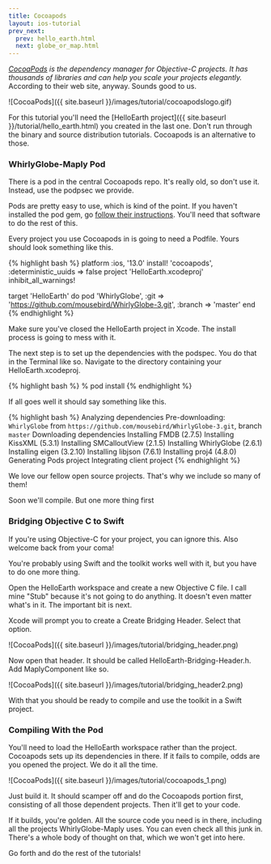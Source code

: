 ```yaml
---
title: Cocoapods
layout: ios-tutorial
prev_next:
  prev: hello_earth.html
  next: globe_or_map.html
---
```


_<a href= "http://cocoapods.org/" target="_blank">CocoaPods</a> is the dependency manager for Objective-C projects. It has thousands of libraries and can help you scale your projects elegantly._  According to their web site, anyway.  Sounds good to us.

![CocoaPods]({{ site.baseurl }}/images/tutorial/cocoapodslogo.gif)

For this tutorial you'll need the [HelloEarth project]({{ site.baseurl }}/tutorial/hello_earth.html) you created in the last one.  Don't run through the binary and source distribution tutorials.  Cocoapods is an alternative to those.

### WhirlyGlobe-Maply Pod

There is a pod in the central Cocoapods repo.  It's really old, so don't use it.  Instead, use the podpsec we provide.

Pods are pretty easy to use, which is kind of the point.  If you haven't installed the pod gem, go <a href= "http://guides.cocoapods.org/using/getting-started.html#getting-started" target="_blank">follow their instructions</a>.  You'll need that software to do the rest of this.

Every project you use Cocoapods in is going to need a Podfile.  Yours should look something like this.

{% highlight bash %}
platform :ios, '13.0'
install! 'cocoapods', :deterministic_uuids => false
project 'HelloEarth.xcodeproj'
inhibit_all_warnings!

target 'HelloEarth' do
        pod 'WhirlyGlobe', :git => 'https://github.com/mousebird/WhirlyGlobe-3.git', :branch => 'master'
end
{% endhighlight %}

Make sure you've closed the HelloEarth project in Xcode.  The install process is going to mess with it.  

The next step is to set up the dependencies with the podspec.  You do that in the Terminal like so.  Navigate to the directory containing your HelloEarth.xcodeproj.

{% highlight bash %}
% pod install
{% endhighlight %}

If all goes well it should say something like this.

{% highlight bash %}
Analyzing dependencies
Pre-downloading: `WhirlyGlobe` from `https://github.com/mousebird/WhirlyGlobe-3.git`, branch `master`
Downloading dependencies
Installing FMDB (2.7.5)
Installing KissXML (5.3.1)
Installing SMCalloutView (2.1.5)
Installing WhirlyGlobe (2.6.1)
Installing eigen (3.2.10)
Installing libjson (7.6.1)
Installing proj4 (4.8.0)
Generating Pods project
Integrating client project
{% endhighlight %}

We love our fellow open source projects.  That's why we include so many of them!

Soon we'll compile.  But one more thing first

### Bridging Objective C to Swift

If you're using Objective-C for your project, you can ignore this.  Also welcome back from your coma!

You're probably using Swift and the toolkit works well with it, but you have to do one more thing.

Open the HelloEarth workspace and create a new Objective C file.  I call mine "Stub" because it's not going to do anything.  It doesn't even matter what's in it.  The important bit is next.

Xcode will prompt you to create a Create Bridging Header.  Select that option.

![CocoaPods]({{ site.baseurl }}/images/tutorial/bridging_header.png)

Now open that header.  It should be called HelloEarth-Bridging-Header.h.  Add MaplyComponent like so.

![CocoaPods]({{ site.baseurl }}/images/tutorial/bridging_header2.png)

With that you should be ready to compile and use the toolkit in a Swift project.

### Compiling With the Pod

You'll need to load the HelloEarth workspace rather than the project.  Cocoapods sets up its dependencies in there.  If it fails to compile, odds are you opened the project.  We do it all the time.

![CocoaPods]({{ site.baseurl }}/images/tutorial/cocoapods_1.png)

Just build it.  It should scamper off and do the Cocoapods portion first, consisting of all those dependent projects.  Then it'll get to your code.

If it builds, you're golden.  All the source code you need is in there, including all the projects WhirlyGlobe-Maply uses.  You can even check all this junk in.  There's a whole body of thought on that, which we won't get into here.

Go forth and do the rest of the tutorials!
